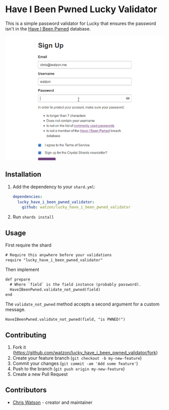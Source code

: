 # Have I Been Pwned Lucky Validator

This is a simple password validator for Lucky that ensures the password isn't in the [Have I Been Pwned](https://haveibeenpwned.com/) database.

![In Action](https://raw.githubusercontent.com/watzon/lucky_have_i_been_pwned_validator/master/img/in-action.gif)

## Installation

1. Add the dependency to your `shard.yml`:

   ```yaml
   dependencies:
     lucky_have_i_been_pwned_validator:
       github: watzon/lucky_have_i_been_pwned_validator
   ```

2. Run `shards install`

## Usage

First require the shard

```crystal
# Require this anywhere before your validations
require "lucky_have_i_been_pwned_validator"
```

Then implement

```crystal
def prepare
  # Where `field` is the field instance (probably password).
  HaveIBeenPwned.validate_not_pwned(field)
end
```

The `validate_not_pwned` method accepts a second argument for a custom message.

```crystal
HaveIBeenPwned.validate_not_pwned(field, "is PWNED!")
```

## Contributing

1. Fork it (<https://github.com/watzon/lucky_have_i_been_pwned_validator/fork>)
2. Create your feature branch (`git checkout -b my-new-feature`)
3. Commit your changes (`git commit -am 'Add some feature'`)
4. Push to the branch (`git push origin my-new-feature`)
5. Create a new Pull Request

## Contributors

- [Chris Watson](https://github.com/watzon) - creator and maintainer
